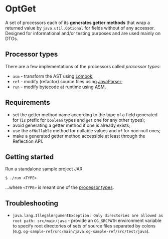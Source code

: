 # OptGet
A set of processors each of its **generates getter methods**  that wrap a returned value by `java.util.Optional` for fields without of any accessor. Designed for informational and/or testing purposes and are used mainly on DTOs.

## Processor types
There are a few implementations of the processors called _processor types_:
* `asm` - transform the AST using [Lombok](https://projectlombok.org/);
* `ref` - modify (refactor) source files using [JavaParser](https://javaparser.org/);
* `run` - modify bytecode at runtime using [ASM](https://asm.ow2.io/).

## Requirements
* set the getter method name according to the type of a field generated for (`is` prefix for `boolean` types and `get` one for any other types);
* avoid generating a getter method if one is already exists;
* use the `ofNullable` method for nullable values and `of` for non-null ones;
* make a generated getter method accessible at least through the Reflection API.

## Getting started

Run a standalone sample project JAR:

```
$ ./run <TYPE>
```

...where `<TYPE>` is meant one of the [processor types](#processor-types).

## Troubleshooting
* `java.lang.IllegalArgumentException: Only directories are allowed as root path: src/main/java` - provide an `OG_SRCPATH` environment variable to specify root directories of sets of source files separated by colons (e.g. `og-sample-ref/src/main/java:og-sample-ref/src/test/java`).
